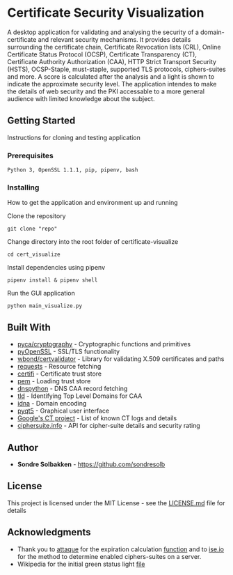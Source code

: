 # Certificate Security Visualization

A desktop application for validating and analysing the security of a domain-certificate and relevant security mechanisms. It provides details surrounding the certificate chain, Certificate Revocation lists (CRL), Online Certificate Status Protocol (OCSP), Certificate Transparency (CT), Certificate Authority Authorization (CAA), HTTP Strict Transport Security (HSTS), OCSP-Staple, must-staple, supported TLS protocols, ciphers-suites and more. A score is calculated after the analysis and a light is shown to indicate the approximate security level. The application intendes to make the details of web security and the PKI accessable to a more general audience with limited knowledge about the subject.

## Getting Started

Instructions for cloning and testing application

### Prerequisites

```
Python 3, OpenSSL 1.1.1, pip, pipenv, bash
```

### Installing

How to get the application and environment up and running


Clone the repository

```
git clone "repo"
```
Change directory into the root folder of certificate-visualize

```
cd cert_visualize
```

Install dependencies using pipenv

```
pipenv install & pipenv shell
```

Run the GUI application

```
python main_visualize.py
```

## Built With

* [pyca/cryptography](https://cryptography.io/en/latest/) - Cryptographic functions and primitives
* [pyOpenSSL](https://www.pyopenssl.org/en/stable/index.html) - SSL/TLS functionality
* [wbond/certvalidator](https://github.com/wbond/certvalidator) - Library for validating X.509 certificates and paths
* [requests](https://requests.readthedocs.io/en/master/) - Resource fetching
* [certifi](https://certifi.io/en/latest/) - Certificate trust store
* [pem](https://pypi.org/project/pem/) - Loading trust store
* [dnspython](http://www.dnspython.org/) - DNS CAA record fetching
* [tld](https://tld.readthedocs.io/en/latest/) - Identifying Top Level Domains for CAA
* [idna](https://pypi.org/project/idna/) - Domain encoding
* [pyqt5](https://pypi.org/project/PyQt5/) - Graphical user interface
* [Google's CT project](https://www.gstatic.com/ct/log_list/v2/log_list.json) - List of known CT logs and details
* [ciphersuite.info](https://ciphersuite.info/) - API for cipher-suite details and security rating


## Author

* **Sondre Solbakken** - https://github.com/sondresolb

## License

This project is licensed under the MIT License - see the [LICENSE.md](LICENSE.md) file for details

## Acknowledgments
* Thank you to [attaque](https://stackoverflow.com/users/1116508/attaque) for the expiration calculation [function](https://stackoverflow.com/questions/1345827/how-do-i-find-the-time-difference-between-two-datetime-objects-in-python/47207182#47207182) and to [ise.io](https://www.ise.io/using-openssl-determine-ciphers-enabled-server/) for the method to determine enabled ciphers-suites on a server.
* Wikipedia for the initial green status light [file](https://en.m.wikipedia.org/wiki/File:Green_sphere.svg)